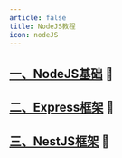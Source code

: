 ```yaml
---
article: false
title: NodeJS教程
icon: nodeJS
---
```


## [一、NodeJS基础](/nodejs/1、Nodejs基础/) :clown_face:
## [二、Express框架](/nodejs/2、Express框架/) :clown_face:
## [三、NestJS框架](/nodejs/3、Nestjs框架/) :clown_face: